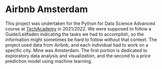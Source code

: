 # Airbnb Amsterdam
This project was undertaken for the Python for Data Science Advanced course at [TechAcademy](https://www.tech-academy.io/) in 2021/2022. 
We were supposed to follow a Guide/Leitfaden indicating the tasks we had to accomplish, so the information might sometimes be hard to follow without that context.
The project used data from Airbnb, and each individual had to work on a specific city. Mine was Amsterdam.
The first portion is dedicated to exploratory data analysis and visualization, and the second to a price prediction model using machine learning.
